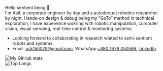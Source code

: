 Hello sentient being 👋 <br>
I'm Asif, a corporate engineer by day and a autodeduct robotics researcher by night. Hands-on design & debug being my "GoTo" method in technical exploration, I have expereince wokring with robotic manipulation, computer vision, visual servoing, real-time control & monitoring systems.
- Looking forward to collaborating in research related to semi-sentient robots and systems.
- Email: ask150079@gmail.com, WhatsApp:[+880 1679 050586](), [LinkedIn](https://www.linkedin.com/in/md-asifuzzaman-khan-6117a2147/).


![My GitHub stats](https://github-readme-stats.vercel.app/api?username=AsifKhan991&show_icons=true&theme=dark&hide=contribs&custom_title=My&nbsp;GitHub&nbsp;stats) <br>
![Top Langs](https://github-readme-stats.vercel.app/api/top-langs/?username=AsifKhan991&show_icons=true&theme=dark&layout=donut)
<!---
AsifKhan991/AsifKhan991 is a ✨ special ✨ repository because its `README.md` (this file) appears on your GitHub profile.
You can click the Preview link to take a look at your changes.
--->
